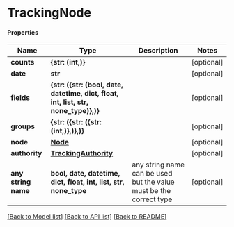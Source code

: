 # TrackingNode

#### Properties
Name | Type | Description | Notes
------------ | ------------- | ------------- | -------------
**counts** | **{str: (int,)}** |  | [optional] 
**date** | **str** |  | [optional] 
**fields** | **{str: ({str: (bool, date, datetime, dict, float, int, list, str, none_type)},)}** |  | [optional] 
**groups** | **{str: ({str: ({str: (int,)},)},)}** |  | [optional] 
**node** | [**Node**](Node.md) |  | [optional] 
**authority** | [**TrackingAuthority**](TrackingAuthority.md) |  | [optional] 
**any string name** | **bool, date, datetime, dict, float, int, list, str, none_type** | any string name can be used but the value must be the correct type | [optional]

[[Back to Model list]](../README.md#documentation-for-models) [[Back to API list]](../README.md#documentation-for-api-endpoints) [[Back to README]](../README.md)

